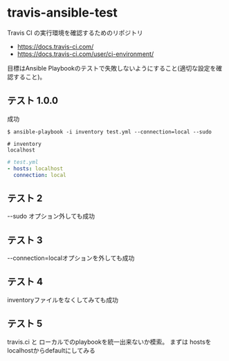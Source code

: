 # travis-ansible-test

Travis CI の実行環境を確認するためのリポジトリ

* https://docs.travis-ci.com/
* https://docs.travis-ci.com/user/ci-environment/

目標はAnsible Playbookのテストで失敗しないようにすること(適切な設定を確認すること)。

## テスト 1.0.0

成功

```
$ ansible-playbook -i inventory test.yml --connection=local --sudo
```

```
# inventory
localhost
```

```yaml
# test.yml
- hosts: localhost
  connection: local
```

## テスト 2

 --sudo オプション外しても成功

## テスト 3
 
 --connection=localオプションを外しても成功

## テスト 4

inventoryファイルをなくしてみても成功

## テスト 5

travis.ci と ローカルでのplaybookを統一出来ないか模索。
まずは hostsを localhostからdefaultにしてみる

